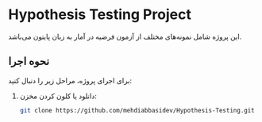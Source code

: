 # Hypothesis Testing Project

این پروژه شامل نمونه‌های مختلف از آزمون فرضیه در آمار به زبان پایتون می‌باشد.

## نحوه اجرا

برای اجرای پروژه، مراحل زیر را دنبال کنید:

1. دانلود یا کلون کردن مخزن:
   ```bash
   git clone https://github.com/mehdiabbasidev/Hypothesis-Testing.git
